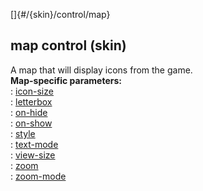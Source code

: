 []{#/{skin}/control/map}    
## map control (skin)    
A map that will display icons from the game.    
**Map-specific parameters:**    
:   [icon-size](/ref/%7Bskin%7D/param/icon-size)    
:   [letterbox](/ref/%7Bskin%7D/param/letterbox)    
:   [on-hide](/ref/%7Bskin%7D/param/on-hide)    
:   [on-show](/ref/%7Bskin%7D/param/on-show)    
:   [style](/ref/%7Bskin%7D/param/style)    
:   [text-mode](/ref/%7Bskin%7D/param/text-mode)    
:   [view-size](/ref/%7Bskin%7D/param/view-size)    
:   [zoom](/ref/%7Bskin%7D/param/zoom)    
:   [zoom-mode](/ref/%7Bskin%7D/param/zoom-mode)  
